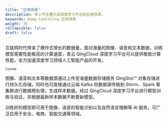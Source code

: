 ```yaml
---
title: "应用场景"
description: 本小节主要介绍深度学习平台的应用场景。 
keywords: Deep Learnling 应用场景 
weight: 35
collapsible: false
draft: false
---
```


互联网时代带来了爆炸式增长的数据量，面对海量的图像、语音和文本数据，训练模型需要性能极高的计算速度，青云 QingCloud 深度学习平台可以提供极致计算性能，全力加速深度学习领域人工智能产品的开发。

<img src="../../_images/scene.png" alt="应用场景" style="zoom:50%;" />

图像、语音和文本等数据源通过上传至海量数据存储服务 QingStor™ 对象存储进行持久化存储，同时也可直接通过云端 Kafka 将数据源传输到 Storm、Spark 等集群进行数据预处理，生成样本数据。经过 QingCloud 深度学习平台进行模型训练与验证，并根据最新样本数据不断更新模型。

训练好的模型即可用于图像、语音的智能识别以及自然语言理解等 AI 服务，可广泛应用于安全、电商、智能交通等领域。


